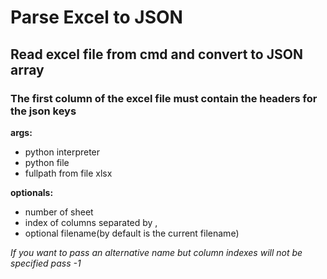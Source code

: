 # Parse Excel to JSON

## Read excel file from cmd and convert to JSON array

### The first column of the excel file must contain the headers for the json keys

**args:**
- python interpreter
- python file
- fullpath from file xlsx

**optionals:**
- number of sheet 
- index of columns separated by ,
- optional filename(by default is the current filename) 

*_If you want to pass an alternative name but column indexes will not be specified pass -1_*
